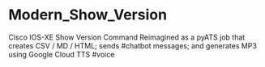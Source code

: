 # Modern_Show_Version
Cisco IOS-XE Show Version Command Reimagined as a pyATS job that creates CSV / MD / HTML; sends #chatbot messages; and generates MP3 using Google Cloud TTS #voice 
